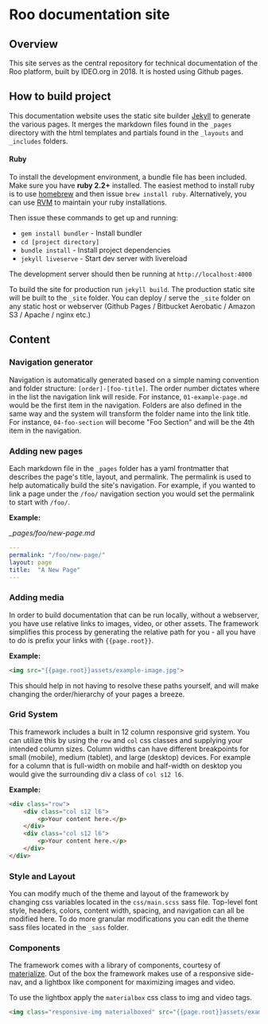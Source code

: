 # Roo documentation site

## Overview

This site serves as the central repository for technical documentation of the Roo platform, built by IDEO.org in 2018. It is hosted using Github pages.

## How to build project

This documentation website uses the static site builder [Jekyll](https://jekyllrb.com) to generate the various pages. It merges the markdown files found in the `_pages` directory with the html templates and partials found in the `_layouts` and `_includes` folders.

#### Ruby
To install the development environment, a bundle file has been included. Make sure you have **ruby 2.2+** installed. The easiest method to install ruby is to use [homebrew](https://brew.sh/) and then issue `brew install ruby`. Alternatively, you can use [RVM](https://rvm.io/) to maintain your ruby installations.

Then issue these commands to get up and running:

- `gem install bundler` - Install bundler
- `cd [project directory]`
- `bundle install` - Install project dependencies
- `jekyll liveserve` - Start dev server with livereload 

The development server should then be running at `http://localhost:4000`

To build the site for production run `jekyll build`. The production static site will be built to the `_site` folder. You can deploy / serve the `_site` folder on any static host or webserver (Github Pages / Bitbucket Aerobatic / Amazon S3 / Apache / nginx etc.)


## Content
### Navigation generator

Navigation is automatically generated based on a simple naming convention and folder structure: `[order]-[foo-title]`. The order number dictates where in the list the navigation link will reside. For instance, `01-example-page.md` would be the first item in the navigation. Folders are also defined in the same way and the system will transform the folder name into the link title. For instance, `04-foo-section` will become "Foo Section" and will be the 4th item in the navigation.


### Adding new pages

Each markdown file in the `_pages` folder has a yaml frontmatter that describes the page's title, layout, and permalink. The permalink is used to help automatically build the site's navigation. For example, if you wanted to link a page under the `/foo/` navigation section you would set the permalink to start with `/foo/`.

**Example:**

*_pages/foo/new-page.md*

```yaml
---
permalink: "/foo/new-page/"
layout: page
title:  "A New Page"
---
```

### Adding media

In order to build documentation that can be run locally, without a webserver, you have use relative links to images, video, or other assets. The framework simplifies this process by generating the relative path for you - all you have to do is prefix your links with `{{page.root}}`.

**Example:**

```html
<img src="{{page.root}}assets/example-image.jpg">
```

This should help in not having to resolve these paths yourself, and will make changing the order/hierarchy of your pages a breeze.

### Grid System

This framework includes a built in 12 column responsive grid system. You can utilize this by using the `row` and `col` css classes and supplying your intended column sizes. Column widths can have different breakpoints for small (mobile), medium (tablet), and large (desktop) devices. For example for a column that is full-width on mobile and half-width on desktop you would give the surrounding div a class of `col s12 l6`.

**Example:**

```html
<div class="row">
	<div class="col s12 l6">
        <p>Your content here.</p>
    </div>
    <div class="col s12 l6">
        <p>Your content here.</p>
    </div>
</div>
```

### Style and Layout

You can modify much of the theme and layout of the framework by changing css variables located in the `css/main.scss` sass file. Top-level font style, headers, colors, content width, spacing, and navigation can all be modified here. To do more granular modifications you can edit the theme sass files located in the `_sass` folder.

### Components

The framework comes with a library of components, courtesy of [materialize](http://materializecss.com). Out of the box the framework makes use of a responsive side-nav, and a lightbox like component for maximizing images and video.

To use the lightbox apply the `materialbox` css class to img and video tags.

```html
<img class="responsive-img materialboxed" src="{{page.root}}assets/example-ui.jpg">
```

